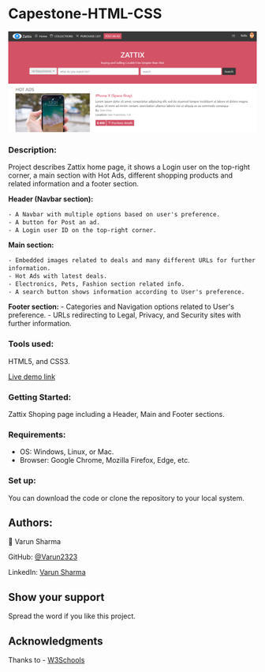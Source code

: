 # Capestone-HTML-CSS

![screenshot](images/screenshot.PNG)

### **Description:** 

Project describes Zattix home page, it shows a Login user on the top-right corner, a main section with Hot Ads, different shopping products and related information and a footer section.
 
 **Header (Navbar section):**
 
 	- A Navbar with multiple options based on user's preference.
 	- A button for Post an ad.
    - A Login user ID on the top-right corner.
 	
 **Main section:**
 
 	- Embedded images related to deals and many different URLs for further information.
 	- Hot Ads with latest deals.
 	- Electronics, Pets, Fashion section related info. 
 	- A search button shows information according to User's preference.
 	
 **Footer section:**
    - Categories and Navigation options related to User's preference.
 	- URLs redirecting to Legal, Privacy, and Security sites with further information.
 	
	
 ### **Tools used:**
 
 HTML5, and CSS3.
 
 
 
[Live demo link](https://rawcdn.githack.com/Varun2323/Capestone-HTML-CSS/df804819acfdcf8e0f3ef9140fbd6985f46f56cb/index.html)

 
 
### **Getting Started:**

Zattix Shoping page including a Header, Main and Footer sections.



 ### **Requirements:** 
 - OS: Windows, Linux, or Mac.
 - Browser: Google Chrome, Mozilla Firefox, Edge, etc.
 

### **Set up:**

You can download the code or clone the repository to your local system.


## **Authors:**

👤 Varun Sharma

GitHub: [@Varun2323](https://github.com/Varun2323)

LinkedIn: [Varun Sharma](https://www.linkedin.com/in/varun-sharma-82b29b82/)

  
## **Show your support**

Spread the word if you like this project.

## **Acknowledgments**

Thanks to - [W3Schools](http://w3schools-fa.ir)